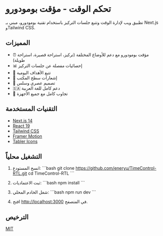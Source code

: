 # تحكم الوقت - مؤقت بومودورو

تطبيق ويب لإدارة الوقت وتتبع جلسات التركيز باستخدام تقنية بومودورو، مبني بـ Next.js وTailwind CSS.

## المميزات

- ⏰ مؤقت بومودورو مع دعم للأوضاع المختلفة (تركيز، استراحة قصيرة، استراحة طويلة)
- 📊 إحصائيات مفصلة عن جلسات التركيز
- 🎯 تتبع الأهداف اليومية
- 🔔 إشعارات سطح المكتب
- 🌙 تصميم عصري وسلس
- 🇸🇦 دعم كامل للغة العربية
- 📱 تجاوب كامل مع جميع الأجهزة

## التقنيات المستخدمة

- [Next.js 14](https://nextjs.org/)
- [React 19](https://reactjs.org/)
- [Tailwind CSS](https://tailwindcss.com/)
- [Framer Motion](https://www.framer.com/motion/)
- [Tabler Icons](https://tabler-icons.io/)

## التشغيل محلياً

1. انسخ المستودع:
\`\`\`bash
git clone https://github.com/eneryu/TimeControl-RTL.git
cd TimeControl-RTL
\`\`\`

2. ثبت الاعتماديات:
\`\`\`bash
npm install
\`\`\`

3. شغل الخادم المحلي:
\`\`\`bash
npm run dev
\`\`\`

4. افتح [http://localhost:3000](http://localhost:3000) في المتصفح.

## الترخيص

[MIT](LICENSE)
